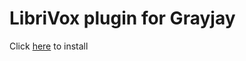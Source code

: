# LibriVox plugin for Grayjay

Click [here](grayjay://plugin/https://plugins.grayjay.app/LibriVox/LibriVoxConfig.json) to install